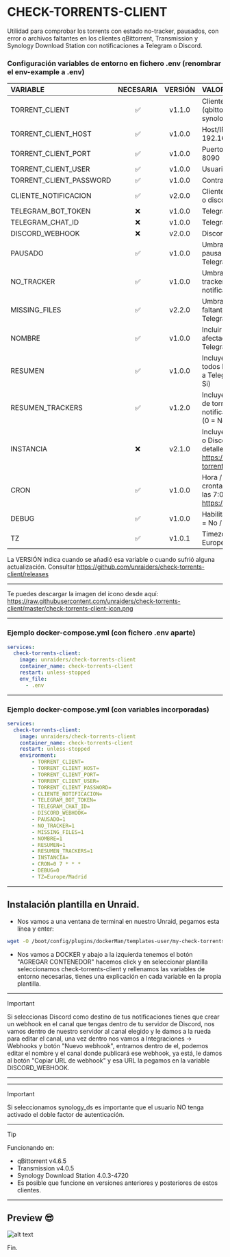# CHECK-TORRENTS-CLIENT

Utilidad para comprobar los torrents con estado no-tracker, pausados, con error o archivos faltantes en los clientes qBittorrent, Transmission y Synology Download Station con notificaciones a Telegram o Discord.

### Configuración variables de entorno en fichero .env (renombrar el env-example a .env)

| VARIABLE                | NECESARIA | VERSIÓN | VALOR |
|:----------------------- |:---------:| :------:| :-------------|
| TORRENT_CLIENT          |     ✅    | v1.1.0  | Cliente de descarga de Torrents. (qbittorrent, transmission o synology_ds) |
| TORRENT_CLIENT_HOST     |     ✅    | v1.0.0  | Host/IP del cliente Torrent. Ejemplo: 192.168.2.20  |
| TORRENT_CLIENT_PORT     |     ✅    | v1.0.0  | Puerto del cliente Torrent. Ejemplo: 8090 |
| TORRENT_CLIENT_USER     |     ✅    | v1.0.0  | Usuario del cliente Torrent. |
| TORRENT_CLIENT_PASSWORD |     ✅    | v1.0.0  | Contraseña del cliente Torrent. |
| CLIENTE_NOTIFICACION    |     ✅    | v2.0.0  | Cliente de notificaciones. (telegram o discord) |
| TELEGRAM_BOT_TOKEN      |     ❌    | v1.0.0  | Telegram Bot Token. |
| TELEGRAM_CHAT_ID        |     ❌    | v1.0.0  | Telegram Chat ID. |
| DISCORD_WEBHOOK         |     ❌    | v2.0.0  | Discord Webhook. |
| PAUSADO                 |     ✅    | v1.0.0  | Umbral de torrents con el estado en pausa para enviar la notificación a Telegram o Discord. |
| NO_TRACKER              |     ✅    | v1.0.0  | Umbral de torrents con el estado tracker "Not working" para enviar la notificación a Telegram o Discord. |
| MISSING_FILES           |     ✅    | v2.2.0  | Umbral de torrents con archivos faltantes para enviar la notificación a Telegram o Discord. |
| NOMBRE                  |     ✅    | v1.0.0  | Incluir nombre/s de torrent/s afectados en la notificación a Telegram o Discord. (0 = No / 1 = Si) |
| RESUMEN                 |     ✅    | v1.0.0  | Incluye un resumen con el estado de todos los torrents en la notificación a Telegram o Discord. (0 = No / 1 = Si) |
| RESUMEN_TRACKERS        |     ✅    | v1.2.0  | Incluye un resumen con la cantidad de torrents en cada tracker en la notificación a Telegram o Discord. (0 = No / 1 = Si). |
| INSTANCIA               |     ❌    | v2.1.0  | Incluye en la notificación a Telegram o Discord el nombre de la instancia, detalles https://github.com/unraiders/check-torrents-client/releases/tag/v2.1.0 |
| CRON                    |     ✅    | v1.0.0  | Hora / fecha de ejecución. (formato crontab). ej., 0 7 * * * = cada día a las 7:00 AM, visita https://crontab.guru/ para más info. |
| DEBUG                   |     ✅    | v1.0.0  | Habilita el modo Debug en el log. (0 = No / 1 = Si) |
| TZ                      |     ✅    | v1.0.1  | Timezone (Por ejemplo: Europe/Madrid) |

La VERSIÓN indica cuando se añadió esa variable o cuando sufrió alguna actualización. Consultar https://github.com/unraiders/check-torrents-client/releases

---

Te puedes descargar la imagen del icono desde aquí: https://raw.githubusercontent.com/unraiders/check-torrents-client/master/check-torrents-client-icon.png

---

### Ejemplo docker-compose.yml (con fichero .env aparte)
```yaml
services:
  check-torrents-client:
    image: unraiders/check-torrents-client
    container_name: check-torrents-client
    restart: unless-stopped
    env_file:
      - .env
```

---

### Ejemplo docker-compose.yml (con variables incorporadas)
```yaml
services:
  check-torrents-client:
    image: unraiders/check-torrents-client
    container_name: check-torrents-client
    restart: unless-stopped
    environment:
        - TORRENT_CLIENT=
        - TORRENT_CLIENT_HOST=
        - TORRENT_CLIENT_PORT=
        - TORRENT_CLIENT_USER=
        - TORRENT_CLIENT_PASSWORD=
        - CLIENTE_NOTIFICACION=
        - TELEGRAM_BOT_TOKEN=
        - TELEGRAM_CHAT_ID=
        - DISCORD_WEBHOOK=
        - PAUSADO=1
        - NO_TRACKER=1
        - MISSING_FILES=1
        - NOMBRE=1
        - RESUMEN=1
        - RESUMEN_TRACKERS=1
        - INSTANCIA=
        - CRON=0 7 * * *
        - DEBUG=0
        - TZ=Europe/Madrid
```

---

## Instalación plantilla en Unraid.

- Nos vamos a una ventana de terminal en nuestro Unraid, pegamos esta línea y enter:
```sh
wget -O /boot/config/plugins/dockerMan/templates-user/my-check-torrents-client.xml https://raw.githubusercontent.com/unraiders/check-torrents-client/refs/heads/main/my-check-torrents-client.xml
```
- Nos vamos a DOCKER y abajo a la izquierda tenemos el botón "AGREGAR CONTENEDOR" hacemos click y en seleccionar plantilla seleccionamos check-torrents-client y rellenamos las variables de entorno necesarias, tienes una explicación en cada variable en la propia plantilla.

---

  > [!IMPORTANT]
  > Si seleccionas Discord como destino de tus notificaciones tienes que crear un webhook en el canal que tengas dentro de tu
  > servidor de Discord, nos vamos dentro de nuestro servidor al canal elegido y le damos a la rueda para editar el canal, una vez 
  > dentro nos vamos a Integraciones -> Webhooks y botón "Nuevo webhook", entramos dentro de el, podemos editar el nombre y el 
  > canal donde publicará ese webhook, ya está, le damos al botón "Copiar URL de webhook" y esa URL la pegamos en la variable 
  > DISCORD_WEBHOOK.

---

---

  > [!IMPORTANT]
  > Si seleccionamos synology_ds es importante que el usuario NO tenga activado el doble factor de autenticación.

---

  > [!TIP]
  > Funcionando en:
  >  - qBittorrent v4.6.5
  >  - Transmission v4.0.5
  >  - Synology Download Station 4.0.3-4720
  >  - Es posible que funcione en versiones anteriores y posteriores de estos clientes.

---

## Preview 😎

![alt text](https://github.com/unraiders/imagenes/blob/main/check-torrents-client-image.jpeg)

Fin.

